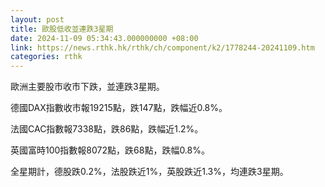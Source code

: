 ```yaml
---
layout: post
title: 歐股低收並連跌3星期
date: 2024-11-09 05:34:43.000000000 +08:00
link: https://news.rthk.hk/rthk/ch/component/k2/1778244-20241109.htm
categories: rthk
---
```


歐洲主要股市收市下跌，並連跌3星期。

德國DAX指數收市報19215點，跌147點，跌幅近0.8%。

法國CAC指數報7338點，跌86點，跌幅近1.2%。

英國富時100指數報8072點，跌68點，跌幅0.8%。

全星期計，德股跌0.2%，法股跌近1%，英股跌近1.3%，均連跌3星期。
